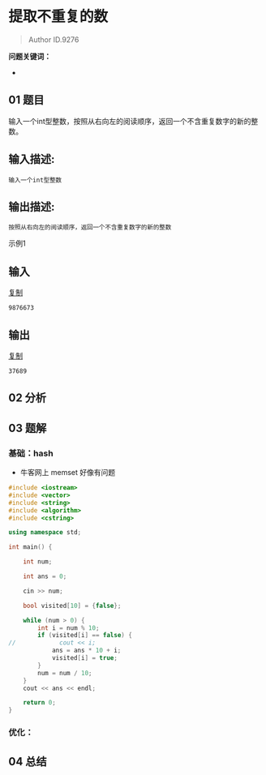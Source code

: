 # 提取不重复的数
> Author ID.9276 

**问题关键词：**

- 

## 01 题目

输入一个int型整数，按照从右向左的阅读顺序，返回一个不含重复数字的新的整数。

## 输入描述:

```
输入一个int型整数
```

## 输出描述:

```
按照从右向左的阅读顺序，返回一个不含重复数字的新的整数
```

示例1

## 输入

[复制](javascript:void(0);)

```
9876673
```

## 输出

[复制](javascript:void(0);)

```
37689
```

## 02 分析



## 03 题解

### 基础：hash

- 牛客网上 memset 好像有问题

```c++
#include <iostream>
#include <vector>
#include <string>
#include <algorithm>
#include <cstring>

using namespace std;

int main() {

    int num;

    int ans = 0;

    cin >> num;

    bool visited[10] = {false};

    while (num > 0) {
        int i = num % 10;
        if (visited[i] == false) {
//            cout << i;
            ans = ans * 10 + i;
            visited[i] = true;
        }
        num = num / 10;
    }
    cout << ans << endl;

    return 0;
}

```



### 优化：



## 04 总结

